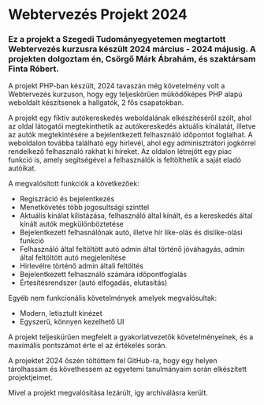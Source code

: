 # Webtervezés Projekt 2024

### Ez a projekt a Szegedi Tudományegyetemen megtartott Webtervezés kurzusra készült 2024 március - 2024 májusig. A projekten dolgoztam én, Csörgő Márk Ábrahám, és szaktársam Finta Róbert.

A projekt PHP-ban készült, 2024 tavaszán még követelmény volt a Webtervezés kurzuson, hogy egy teljeskörűen müködőképes PHP alapú weboldalt készítsenek a hallgatók, 2 fős csapatokban.

A projekt egy fiktív autókereskedés weboldalának elkészítéséről szólt, ahol az oldal látogatói megtekinthetik az autókereskedés aktuális kínálatát, illetve az autók megtekintésére a bejelentkezett felhasználó időpontot foglalhat. A weboldalon továbba található egy hírlevél, ahol egy adminisztrátori jogkörrel rendelkező felhasználó rakhat ki híreket. Az oldalon létrejött egy piac funkció is, amely segítségével a felhasználók is feltölthetik a saját eladó autóikat. 

A megvalósított funkciók a következőek:
- Regiszráció és bejelentkezés
- Menetkövetés több jogosultsági szinttel
- Aktuális kínálat kilistázása, felhasználó által kínált, és a kereskedés által kínált autók megkülönböztetése
- Bejelentkezett felhasnálónak autó, illetve hír like-olás és dislike-olási funkció
- Felhasználó által feltöltött autó admin által történő jóváhagyás, admin által feltöltött autó megjelenítése
- Hirlevélre történő admin általi feltöltés
- Bejelentkezett felhasználó számára időpontfoglalás
- Értesítésrendszer (autó elfogadás, elutasítás)


Egyéb nem funkcionális követelmények amelyek megvalósultak:
 - Modern, letisztult kinézet
 - Egyszerű, könnyen kezelhető UI

A projekt teljeskürűen megfelelt a gyakorlatvezetők követelményeinek, és a maximális pontszámot érte el az értékelés során.

A projektet 2024 őszén töltöttem fel GitHub-ra, hogy egy helyen tárolhassam és követhessem az egyetemi tanulmányaim során elkészített projektjeimet.

Mivel a projekt megvalósítása lezárúlt, így archíválásra került.
